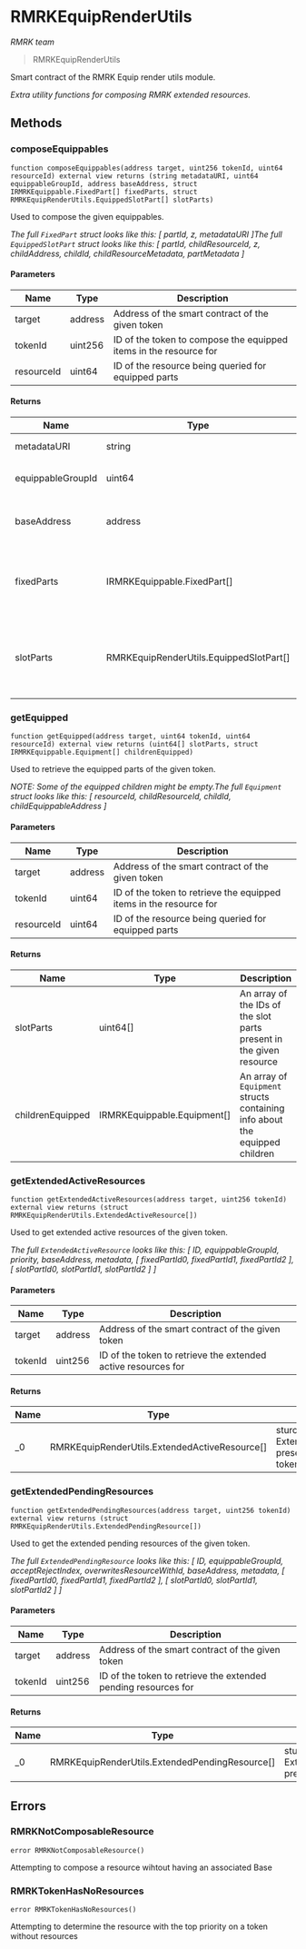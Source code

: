 # RMRKEquipRenderUtils

*RMRK team*

> RMRKEquipRenderUtils

Smart contract of the RMRK Equip render utils module.

*Extra utility functions for composing RMRK extended resources.*

## Methods

### composeEquippables

```solidity
function composeEquippables(address target, uint256 tokenId, uint64 resourceId) external view returns (string metadataURI, uint64 equippableGroupId, address baseAddress, struct IRMRKEquippable.FixedPart[] fixedParts, struct RMRKEquipRenderUtils.EquippedSlotPart[] slotParts)
```

Used to compose the given equippables.

*The full `FixedPart` struct looks like this:  [      partId,      z,      metadataURI  ]The full `EquippedSlotPart` struct looks like this:  [      partId,      childResourceId,      z,      childAddress,      childId,      childResourceMetadata,      partMetadata  ]*

#### Parameters

| Name | Type | Description |
|---|---|---|
| target | address | Address of the smart contract of the given token |
| tokenId | uint256 | ID of the token to compose the equipped items in the resource for |
| resourceId | uint64 | ID of the resource being queried for equipped parts |

#### Returns

| Name | Type | Description |
|---|---|---|
| metadataURI | string | Metadata URI of the resource |
| equippableGroupId | uint64 | Equippable group ID of the resource |
| baseAddress | address | Address of the base to which the resource belongs to |
| fixedParts | IRMRKEquippable.FixedPart[] | An array of fixed parts respresented by the `FixedPart` structs present on the resource |
| slotParts | RMRKEquipRenderUtils.EquippedSlotPart[] | An array of slot parts represented by the `EquippedSlotPart` structs present on the resource |

### getEquipped

```solidity
function getEquipped(address target, uint64 tokenId, uint64 resourceId) external view returns (uint64[] slotParts, struct IRMRKEquippable.Equipment[] childrenEquipped)
```

Used to retrieve the equipped parts of the given token.

*NOTE: Some of the equipped children might be empty.The full `Equipment` struct looks like this:  [      resourceId,      childResourceId,      childId,      childEquippableAddress  ]*

#### Parameters

| Name | Type | Description |
|---|---|---|
| target | address | Address of the smart contract of the given token |
| tokenId | uint64 | ID of the token to retrieve the equipped items in the resource for |
| resourceId | uint64 | ID of the resource being queried for equipped parts |

#### Returns

| Name | Type | Description |
|---|---|---|
| slotParts | uint64[] | An array of the IDs of the slot parts present in the given resource |
| childrenEquipped | IRMRKEquippable.Equipment[] | An array of `Equipment` structs containing info about the equipped children |

### getExtendedActiveResources

```solidity
function getExtendedActiveResources(address target, uint256 tokenId) external view returns (struct RMRKEquipRenderUtils.ExtendedActiveResource[])
```

Used to get extended active resources of the given token.

*The full `ExtendedActiveResource` looks like this:  [      ID,      equippableGroupId,      priority,      baseAddress,      metadata,      [          fixedPartId0,          fixedPartId1,          fixedPartId2      ],      [          slotPartId0,          slotPartId1,          slotPartId2      ]  ]*

#### Parameters

| Name | Type | Description |
|---|---|---|
| target | address | Address of the smart contract of the given token |
| tokenId | uint256 | ID of the token to retrieve the extended active resources for |

#### Returns

| Name | Type | Description |
|---|---|---|
| _0 | RMRKEquipRenderUtils.ExtendedActiveResource[] | sturct[] An array of ExtendedActiveResources present on the given token |

### getExtendedPendingResources

```solidity
function getExtendedPendingResources(address target, uint256 tokenId) external view returns (struct RMRKEquipRenderUtils.ExtendedPendingResource[])
```

Used to get the extended pending resources of the given token.

*The full `ExtendedPendingResource` looks like this:  [      ID,      equippableGroupId,      acceptRejectIndex,      overwritesResourceWithId,       baseAddress,      metadata,      [          fixedPartId0,          fixedPartId1,          fixedPartId2      ],      [          slotPartId0,          slotPartId1,          slotPartId2      ]  ]*

#### Parameters

| Name | Type | Description |
|---|---|---|
| target | address | Address of the smart contract of the given token |
| tokenId | uint256 | ID of the token to retrieve the extended pending resources for |

#### Returns

| Name | Type | Description |
|---|---|---|
| _0 | RMRKEquipRenderUtils.ExtendedPendingResource[] | sturct[] An array of ExtendedPendingResources present on the given token |




## Errors

### RMRKNotComposableResource

```solidity
error RMRKNotComposableResource()
```

Attempting to compose a resource wihtout having an associated Base




### RMRKTokenHasNoResources

```solidity
error RMRKTokenHasNoResources()
```

Attempting to determine the resource with the top priority on a token without resources





